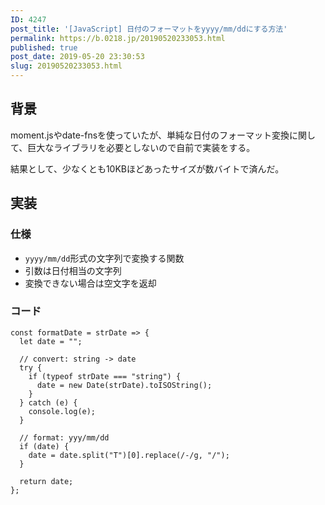 ```yaml
---
ID: 4247
post_title: '[JavaScript] 日付のフォーマットをyyyy/mm/ddにする方法'
permalink: https://b.0218.jp/20190520233053.html
published: true
post_date: 2019-05-20 23:30:53
slug: 20190520233053.html
---
```

<h2>背景</h2>

moment.jsやdate-fnsを使っていたが、単純な日付のフォーマット変換に関して、巨大なライブラリを必要としないので自前で実装をする。

結果として、少なくとも10KBほどあったサイズが数バイトで済んだ。

<!--more-->

<h2>実装</h2>

<h3>仕様</h3>

<ul>
<li><code>yyyy/mm/dd</code>形式の文字列で変換する関数</li>
<li>引数は日付相当の文字列</li>
<li>変換できない場合は空文字を返却</li>
</ul>

<h3>コード</h3>

<pre><code class="js">const formatDate = strDate =&gt; {
  let date = "";

  // convert: string -&gt; date
  try {
    if (typeof strDate === "string") {
      date = new Date(strDate).toISOString();
    }
  } catch (e) {
    console.log(e);
  }

  // format: yyy/mm/dd
  if (date) {
    date = date.split("T")[0].replace(/-/g, "/");
  }

  return date;
};
</code></pre>